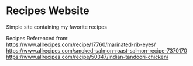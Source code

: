 # Recipes Website
Simple site containing my favorite recipes

Recipes Referenced from:
https://www.allrecipes.com/recipe/17760/marinated-rib-eyes/
https://www.allrecipes.com/smoked-salmon-roast-salmon-recipe-7370170
https://www.allrecipes.com/recipe/50347/indian-tandoori-chicken/